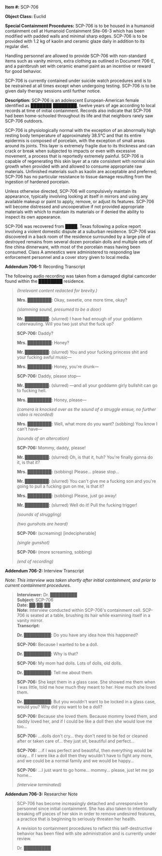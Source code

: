 **Item #:** SCP-706

**Object Class:** Euclid

**Special Containment Procedures:** SCP-706 is to be housed in a humanoid containment cell at Humanoid Containment Site-06-3 which has been modified with padded walls and minimal sharp edges. SCP-706 is to be provided with 1.2 kg of kaolin and ceramic glaze daily in addition to its regular diet.

Handling personnel are allowed to provide SCP-706 with non-standard items such as vanity mirrors, extra clothing as outlined in Document 706-E, and a paintbrush set with ceramic enamel paint as an incentive or reward for good behavior.

SCP-706 is currently contained under suicide watch procedures and is to be restrained at all times except when undergoing testing. SCP-706 is to be given daily therapy sessions until further notice.

**Description:** SCP-706 is an adolescent European-American female identified as ███████ ████████, twelve years of age according to local records at time of initial containment. Records also indicate that SCP-706 had been home-schooled throughout its life and that neighbors rarely saw SCP-706 outdoors.

SCP-706 is physiologically normal with the exception of an abnormally high resting body temperature of approximately 38.5°C and that its entire epidermis is composed of porcelain, with the exception of small areas around its joints. This layer is extremely fragile due to its thickness and can crack or break when subjected to impacts or even with excessive movement, a process that is reportedly extremely painful. SCP-706 is capable of regenerating this skin layer at a rate consistent with normal skin growth when provided with and allowed to consume appropriate raw materials. Unfinished materials such as kaolin are acceptable and preferred; SCP-706 has no particular resistance to tissue damage resulting from the ingestion of hardened porcelain.

Unless otherwise directed, SCP-706 will compulsively maintain its appearance, typically involving looking at itself in mirrors and using any available makeup or paint to apply, remove, or adjust its features. SCP-706 will become distressed and uncooperative if not provided appropriate materials with which to maintain its materials or if denied the ability to inspect its own appearance.

SCP-706 was recovered from ████, Texas following a police report involving a violent domestic dispute at a suburban residence. SCP-706 was discovered in a back room of the residence surrounded by a large pile of destroyed remains from several dozen porcelain dolls and multiple sets of fine china dinnerware, with most of the porcelain mass having been consumed. Class A amnestics were administered to responding law enforcement personnel and a cover story given to local media.

**Addendum 706-1:** Recording Transcript

The following audio recording was taken from a damaged digital camcorder found within the ████████ residence.

> _(Irrelevant content redacted for brevity.)_
> 
> **Mrs. ████████:** Okay, sweetie, one more time, okay?
> 
> _(slamming sound, presumed to be a door)_
> 
> **Mr. ████████:** (slurred) I have had enough of your goddamn caterwauling. Will you two just shut the fuck up?
> 
> **SCP-706:** Daddy?
> 
> **Mrs. ████████:** Honey?
> 
> **Mr. ████████:** (slurred) You and your fucking princess shit and your fucking awful music—
> 
> **Mrs. ████████:** Honey, you're drunk—
> 
> **SCP-706:** Daddy, please stop—
> 
> **Mr. ████████:** (slurred) —and all your goddamn girly bullshit can go to fucking hell.
> 
> **Mrs. ████████:** Honey, please—
> 
> _(camera is knocked over as the sound of a struggle ensue, no further video is recorded)_
> 
> **Mrs. ████████:** Well, what more do you want? (sobbing) You know I can't have—
> 
> _(sounds of an altercation)_
> 
> **SCP-706:** Mommy, daddy, please!
> 
> **Mr. ████████:** (slurred) Oh, is that it, huh? You're finally gonna do it, is that it?
> 
> **Mrs. ████████:** (sobbing) Please… please stop…
> 
> **Mr. ████████:** (slurred) You can't give me a fucking son and you're going to pull a fucking gun on me, is that it?
> 
> **Mrs. ████████:** (sobbing) Please, just go away!
> 
> **Mr. ████████:** (slurred) Well do it! Pull the fucking trigger!
> 
> _(sounds of struggling)_
> 
> _(two gunshots are heard)_
> 
> **SCP-706:** (screaming) \[indecipherable\]
> 
> _(single gunshot)_
> 
> **SCP-706:** (more screaming, sobbing)
> 
> _(end of recording)_

**Addendum 706-2:** Interview Transcript

_Note: This interview was taken shortly after initial containment, and prior to current containment procedures._

> **Interviewer:** Dr. █████████  
> **Subject:** SCP-706  
> **Date:** ██/██/██  
> **Note:** Interview conducted within SCP-706's containment cell. SCP-706 is seated at a table, brushing its hair while examining itself in a vanity mirror.  
> **Transcript:**
> 
> **Dr. █████████:** Do you have any idea how this happened?
> 
> **SCP-706:** Because I wanted to be a doll.
> 
> **Dr. █████████:** Why is that?
> 
> **SCP-706:** My mom had dolls. Lots of dolls, old dolls.
> 
> **Dr. █████████:** Tell me about them.
> 
> **SCP-706:** She kept them in a glass case. She showed me them when I was little, told me how much they meant to her. How much she loved them.
> 
> **Dr. █████████:** But you wouldn't want to be locked in a glass case, would you? Why did you want to be a doll?
> 
> **SCP-706:** Because she loved them. Because mommy loved them, and daddy loved her, and if I could be like a doll then she would love me too…
> 
> **SCP-706:** …dolls don't cry… they don't need to be fed or cleaned after or taken care of… they just sit, beautiful and perfect…
> 
> **SCP-706:** …if I was perfect and beautiful, then everything would be okay… if I were like a doll then they wouldn't have to fight any more, and we could be a normal family and we would be happy…
> 
> **SCP-706:** …I just want to go home… mommy… please, just let me go home…
> 
> _(interview terminated)_

**Addendum 706-3:** Researcher Note

> SCP-706 has become increasingly detached and unresponsive to personnel since initial containment. She has also taken to intentionally breaking off pieces of her skin in order to remove undesired features, a practice that is beginning to seriously threaten her health.
> 
> A revision to containment procedures to reflect this self-destructive behavior has been filed with site administration and is currently under review.
> 
> Dr. █████████